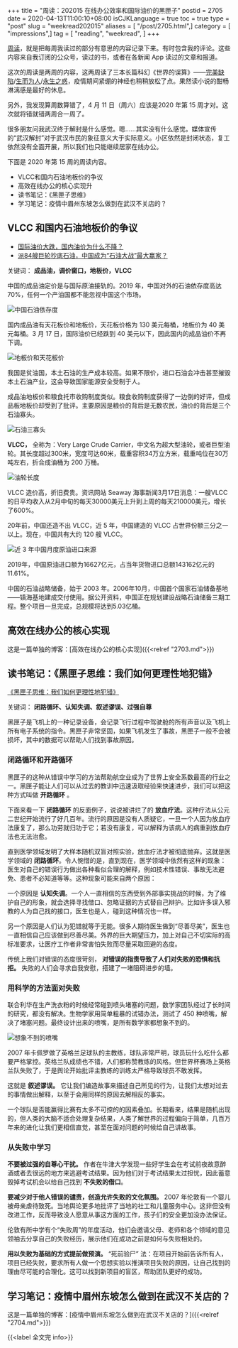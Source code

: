 +++
title = "周读：202015 在线办公效率和国际油价的黑匣子"
postid = 2705
date = 2020-04-13T11:00:10+08:00
isCJKLanguage = true
toc = true
type = "post"
slug = "weekread202015"
aliases = [ "/post/2705.html",]
category = [ "impressions",]
tag = [ "reading", "weekread", ]
+++

[周读](/tag/weekread/)，就是把每周我读过的部分有意思的内容记录下来。有时包含我的评论。这些内容来自我订阅的公众号，读过的书，或者在各新闻 App 读过的文章和报道。

这次的周读是两周的内容，这两周读了三本长篇科幻《世界的误算》——[完美缺陷][book1]/[生而为人][book2]/[永生之惑][book3]，疫情期间紧绷的神经也稍稍放松了点。果然读小说的酣畅淋漓感是最好的休息。

另外，我发现算周数算错了，4 月 11 日（周六）应该是2020 年第 15 周才对。这次就将错就错两周合一周了。

很多朋友问我武汉终于解封是什么感觉。嗯……其实没有什么感觉。媒体宣传的“武汉解封”对于武汉市民的象征意义大于实际意义。小区依然是封闭状态，复工依然没有全面开展，所以我们也只能继续居家在线办公。

下面是 2020 年第 15 周的周读内容。 <!--more-->

- VLCC和国内石油地板价的争议
- 高效在线办公的核心实现升
- 读书笔记：《黑匣子思维》
- 学习笔记：疫情中眉州东坡怎么做到在武汉不关店的？

## VLCC 和国内石油地板价的争议

- [国际油价大跌，国内油价为什么不降？](https://mp.weixin.qq.com/s?__biz=MjM5MTU3Mzk2OA==&mid=2654699171&idx=1&sn=9f47a5c6818b41106160944b5e8a8d26)
- [派84艘巨轮抄底石油，中国成为“石油大战”最大赢家？](https://mp.weixin.qq.com/s?__biz=MjM5MTU3Mzk2OA==&mid=2654699054&idx=1&sn=cf110b8cb306a2f2e10fd9d2efd520d4)

关键词： **成品油，调价窗口，地板价，VLCC**

中国的成品油定价是与国际原油接轨的。2019 年，中国对外的石油依存度高达 70%，任何一个产油国都不能忽视中国这个市场。

![中国石油依存度][img01]

国内成品油有天花板价和地板价，天花板价格为 130 美元每桶，地板价为 40 美元每桶。3 月 17 日，国际油价已经跌到 40 美元以下，因此国内的成品油价不再下调。

![地板价和天花板价][img02]

我国是贫油国，本土石油的生产成本较高。如果不限价，进口石油会冲击甚至摧毁本土石油产业，这会导致国家能源安全受制于人。

成品油地板价和粮食托市收购制度类似。粮食收购制度获得了一边倒的好评，但成品板地板价却受到了批评。主要原因是粮价的背后是无数农民，油价的背后是三个石油寡头。

![石油三寡头][img03]

**VLCC，** 全称为：Very Large Crude Carrier，中文名为超大型油轮，或者巨型油轮。其长度超过300米，宽度可达60米，载重容积34万立方米，载重吨位在30万吨左右，折合成油桶为 200 万桶。

![油轮长度][img04]

VLCC 造价高，折旧费贵。资讯网站 Seaway 海事新闻3月17日消息：一艘VLCC的日平均收入从2月中旬的每天30000美元上升到上周的每天210000美元，增长了600%。

20年前，中国还造不出 VLCC，近 5 年，中国建造的 VLCC 占世界份额三分之一以上。现在，中国共有大约 120 艘 VLCC。

![近 3 年中国月度原油进口来源][img05]

2019年，中国原油进口额为16627亿元，占当年货物进口总额143162亿元的11.61%。

中国的石油战略储备，始于 2003 年。2006年10月，中国首个国家石油储备基地——镇海基地建成交付使用。据公开资料，中国正在规划建设战略石油储备三期工程。整个项目一旦完成，总规模将达到5.03亿桶。

## 高效在线办公的核心实现

这是一篇单独的博客：[高效在线办公的核心实现]({{<relref "2703.md">}})

## 读书笔记：《黑匣子思维：我们如何更理性地犯错》

[《黑匣子思维：我们如何更理性地犯错》](https://book.douban.com/subject/27077719/)

关键词： **闭路循环、认知失调、叙述谬误、过强自尊**

黑匣子是飞机上的一种记录设备，会记录飞行过程中驾驶舱的所有声音以及飞机上所有电子系统的指令。黑匣子非常坚固，如果飞机发生了事故，黑匣子一般不会被损坏，其中的数据可以帮助人们找到事故原因。

### 闭路循环和开路循环

黑匣子的这种从错误中学习的方法帮助航空业成为了世界上安全系数最高的行业之一。黑匣子能让人们可以从过去的教训中迅速汲取经验来快速进步，我们可以把这种方式叫做 **开路循环** 。

下面来看一下 **闭路循环** 的反面例子，说说被讲烂了的 **放血疗法**。这种疗法从公元二世纪开始流行了好几百年。流行的原因是没有人质疑它，一旦一个人因为放血疗法康复了，那么功劳就归功于它；若没有康复，可以解释为该病人的病重到放血疗法也无法治愈。

直到医学领域发明了大样本随机双盲对照实验，放血疗法才被彻底抛弃。这就是医学领域的 **闭路循环**。令人惋惜的是，直到现在，医学领域中依然有这样的现象：医生对自己的错误行为做出各种看似合理的解释，例如技术性错误、事故无法避免、患者不必知道等等。这种现象可能来自两个原因：

一个原因是 **认知失调**。一个人一直相信的东西受到外部事实挑战的时候，为了维护自己的形象，就会选择寻找借口、忽略证据的方式替自己辩护。比如许多误入邪教的人为自己找的接口，医生也是人，碰到这种情况也一样。

另一个原因是人们认为犯错就等于无能。很多人期待医生做到“尽善尽美”，医生也一直相信自己应该做到尽善尽美。外界的巨大期望压力，加上对自己不切实际的高标准要求，让医疗工作者非常害怕失败而尽量采取回避的态度。

传统上我们对错误的态度很苛刻，  **对错误的指责导致了人们对失败的恐惧和抗拒。** 失败的人们会寻求自我安慰，搭建了一堵阻碍进步的墙。

### 用科学的方法面对失败

联合利华在生产洗衣粉的时候经常碰到喷头堵塞的问题，数学家团队经过了长时间的研究，都没有解决。生物学家用简单粗暴的试错办法，测试了 450 种喷嘴，解决了堵塞问题。最终设计出来的喷嘴，是所有数学家都想象不到的。

![想象不到的喷嘴][img06]

2007 年卡佩罗做了英格兰足球队的主教练，球队非常严明，球员玩什么吃什么都要严格掌控。英格兰队成绩也不错，人们都称赞教练的风格。但世界杯赛场上英格兰队失败了，于是舆论开始批评主教练的训练太严格导致球员不敢发挥。

这就是 **叙述谬误。** 它让我们编造故事来描述自己所见的行为，让我们太想对过去的事情做出解释，以至于会用同样的原因去解相反的事实。

一个球队是否能赢得比赛有太多不可控的的因素叠加。长期看来，结果是随机出现的，但人类的大脑不适合处理复杂结果，人类了解世界的过程偏向于简单，几百万年来的进化让我们更相信直觉，甚至在面对问题的时候给自己讲故事。

### 从失败中学习

**不要被过强的自尊心干扰。** 作者在牛津大学发现一些好学生会在考试前夜故意醉酒或者去很远的地方来逃避考试结果。因为他们对于考试结果太过担忧，因此蓄意毁掉考试机会以给自己找到 **不失败的借口**。

**要减少对于他人错误的谴责，创造允许失败的文化氛围。** 2007 年伦敦有一个婴儿被母亲虐待致死。当地舆论更多地批评了当地的社工和儿童服务中心。这非但没有改进工作，反而导致没人愿意从事这方面的工作，孩子们的安全更加没办法保证。

伦敦有所中学有个“失败周”的年度活动，他们会邀请父母、老师和各个领域的意见领袖去分享自己的失败经历，展示他们在成功之前是如何与失败相处的。

**用以失败为基础的方式提前做预演。** “死前验尸” 法：在项目开始前告诉所有人，项目已经失败，要求所有人做一个思想实验以推演项目失败的原因，让自己找到的理由尽可能的合理化。这可以找到新项目的盲区，帮助团队更好的成功。

## 学习笔记：疫情中眉州东坡怎么做到在武汉不关店的？

这是一篇单独的博客：[疫情中眉州东坡怎么做到在武汉不关店的？]({{<relref "2704.md">}})

{{<label 全文完 info>}}

[book1]: https://book.douban.com/subject/27178408/
[book2]: https://book.douban.com/subject/32568248/
[book3]: https://book.douban.com/subject/34911007/

[img01]: /uploads/2020/04/weekread-01.jpg
[img02]: /uploads/2020/04/weekread-02.jpg
[img03]: /uploads/2020/04/weekread-03.jpg
[img04]: /uploads/2020/04/weekread-04.jpg
[img05]: /uploads/2020/04/weekread-05.jpg
[img06]: /uploads/2020/04/weekread-06.jpg